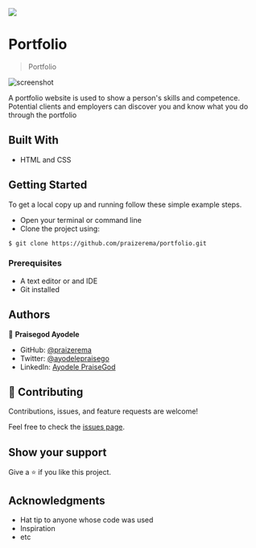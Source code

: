 ![](https://img.shields.io/badge/Microverse-blueviolet)

# Portfolio

> Portfolio

![screenshot](https://res.cloudinary.com/dqpt2r6dr/image/upload/v1632414167/portfolio_qs5ngk.png)

A portfolio website is used to show a person's skills and competence. Potential clients and employers can discover you and know what you do through the portfolio

## Built With

- HTML and CSS

## Getting Started

To get a local copy up and running follow these simple example steps.

- Open your terminal or command line
- Clone the project using:

```
$ git clone https://github.com/praizerema/portfolio.git
```

### Prerequisites

- A text editor or and IDE
- Git installed

## Authors

👤 **Praisegod Ayodele**

- GitHub: [@praizerema](https://github.com/praizerema)
- Twitter: [@ayodelepraisego](https://twitter.com/ayodelepraisego)
- LinkedIn: [Ayodele PraiseGod](https://www.linkedin.com/in/praizerema)

## 🤝 Contributing

Contributions, issues, and feature requests are welcome!

Feel free to check the [issues page](https://github.com/praizerema/portfolio/issues).

## Show your support

Give a ⭐️ if you like this project.

## Acknowledgments

- Hat tip to anyone whose code was used
- Inspiration
- etc
